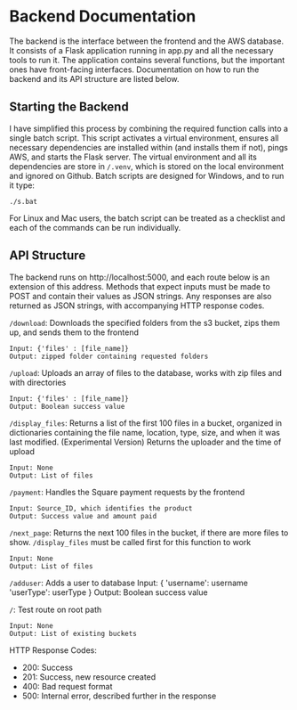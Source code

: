 # Backend Documentation

The backend is the interface between the frontend and the AWS database. It consists of a Flask application running in app.py and all the necessary tools to run it. The application contains several functions, but the important ones have front-facing interfaces. Documentation on how to run the backend and its API structure are listed below.

## Starting the Backend
I have simplified this process by combining the required function calls into a single batch script. This script activates a virtual environment, ensures all necessary dependencies are installed within (and installs them if not), pings AWS, and starts the Flask server. The virtual environment and all its dependencies are store in `/.venv`, which is stored on the local environment and ignored on Github. Batch scripts are designed for Windows, and to run it type:
```
./s.bat
```
For Linux and Mac users, the batch script can be treated as a checklist and each of the commands can be run individually.

## API Structure
The backend runs on http://localhost:5000, and each route below is an extension of this address. Methods that expect inputs must be made to POST and contain their values as JSON strings. Any responses are also returned as JSON strings, with accompanying HTTP response codes.

`/download`: Downloads the specified folders from the s3 bucket, zips them up, and sends them to the frontend

    Input: {'files' : [file_name]}
    Output: zipped folder containing requested folders

`/upload`: Uploads an array of files to the database, works with zip files and with directories

    Input: {'files' : [file_name]}
    Output: Boolean success value

`/display_files`: Returns a list of the first 100 files in a bucket, organized in dictionaries containing the file name, location, type, size, and when it was last modified.
                  (Experimental Version) Returns the uploader and the time of upload

    Input: None
    Output: List of files

`/payment`: Handles the Square payment requests by the frontend

    Input: Source_ID, which identifies the product
    Output: Success value and amount paid

`/next_page`: Returns the next 100 files in the bucket, if there are more files to show. `/display_files` must be called first for this function to work

    Input: None
    Output: List of files

`/adduser`: Adds a user to database
    Input: {
            'username': username
            'userType': userType
            }
    Output: Boolean success value

`/`: Test route on root path

    Input: None
    Output: List of existing buckets

HTTP Response Codes:
* 200: Success
* 201: Success, new resource created
* 400: Bad request format
* 500: Internal error, described further in the response
